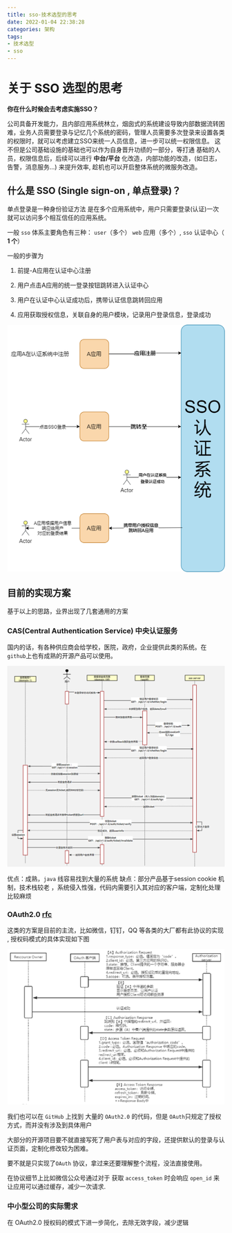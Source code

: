 ```yaml
---
title: sso-技术选型的思考
date: 2022-01-04 22:38:28
categories: 架构
tags:
- 技术选型
- sso
---
```


# 关于 SSO 选型的思考

**你在什么时候会去考虑实施SSO？**

公司具备开发能力，且内部应用系统林立，烟囱式的系统建设导致内部数据流转困难，业务人员需要登录与记忆几个系统的密码，管理人员需要多次登录来设置各类的权限时，就可以考虑建立SSO来统一人员信息，进一步可以统一权限信息。
这不但是公司基础设施的基础也可以作为自身晋升功绩的一部分，等打通 基础的人员，权限信息后，后续可以进行 **中台/平台** 化改造，内部功能的改造，(如日志，告警，消息服务...) 来提升效率, 趁机也可以开启整体系统的微服务改造。

## 什么是 SSO (Single sign-on , 单点登录)？

单点登录是一种身份验证方法 是在多个应用系统中，用户只需要登录(认证)一次就可以访问多个相互信任的应用系统。

一般 `sso` 体系主要角色有三种： `user`（多个） `web` 应用（多个）, `sso` 认证中心（ **1 个**）

一般的步骤为

1. 前提-A应用在认证中心注册

2. 用户点击A应用的统一登录按钮跳转进入认证中心

3. 用户在认证中心认证成功后，携带认证信息跳转回应用

4. 应用获取授权信息，关联自身的用户模块，记录用户登录信息，登录成功

![07](/img/07.png)

## 目前的实现方案

基于以上的思路，业界出现了几套通用的方案

### CAS(Central Authentication Service) 中央认证服务

国内的话，有各种供应商会给学校，医院，政府，企业提供此类的系统。在`github`上也有成熟的开源产品可以使用。

![08](/img/08.jpg)

优点：成熟，`java` 线容易找到大量的系统
缺点：部分产品基于session cookie 机制，技术栈较老 ，系统侵入性强，代码内需要引入其对应的客户端，定制化处理比较麻烦

### OAuth2.0 [rfc](http://www.rfcreader.com/#rfc6749)



这类的方案是目前的主流，比如微信，钉钉，QQ 等各类的大厂都有此协议的实现 , 授权码模式的具体实现如下图

![09](/img/09.jpg)



我们也可以在 `GitHub` 上找到 大量的 `OAuth2.0` 的代码，但是 `OAuth`只规定了授权方式，而并没有涉及到具体用户

大部分的开源项目要不就直接写死了用户表与对应的字段，还提供默认的登录与认证页面，定制化修改较为困难。

要不就是只实现了`OAuth` 协议，拿过来还要理解整个流程，没法直接使用。

在协议细节上比如微信公众号通过对于 获取 `access_token` 时会响应 `open_id` 来让应用可以通过缓存，减少一次请求.



### 中小型公司的实际需求

在 OAuth2.0 授权码的模式下进一步简化，去除无效字段，减少逻辑

